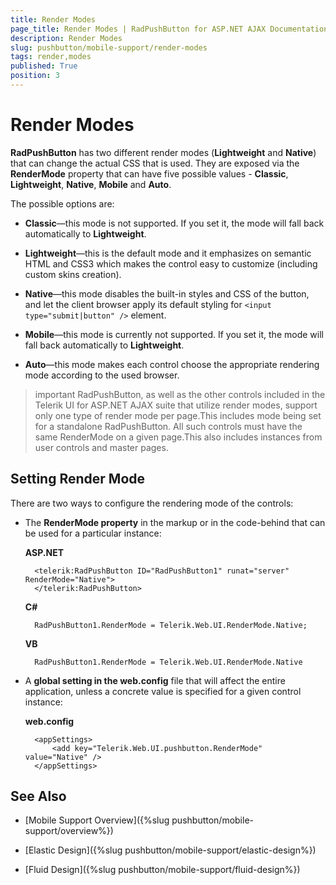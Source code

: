```yaml
---
title: Render Modes
page_title: Render Modes | RadPushButton for ASP.NET AJAX Documentation
description: Render Modes
slug: pushbutton/mobile-support/render-modes
tags: render,modes
published: True
position: 3
---
```


# Render Modes

**RadPushButton** has two different render modes (**Lightweight** and **Native**) that can change the actual CSS that is used. They are exposed via the **RenderMode** property that can have five possible values - **Classic**, **Lightweight**, **Native**, **Mobile** and **Auto**.

The possible options are:

* **Classic**—this mode is not supported. If you set it, the mode will fall back automatically to **Lightweight**.

* **Lightweight**—this is the default mode and it emphasizes on semantic HTML and CSS3 which makes the control easy to customize (including custom skins creation).

* **Native**—this mode disables the built-in styles and CSS of the button, and let the client browser apply its default styling for `<input type="submit|button" />` element.

* **Mobile**—this mode is currently not supported. If you set it, the mode will fall back automatically to **Lightweight**.

* **Auto**—this mode makes each control choose the appropriate rendering mode according to the used browser.

>important RadPushButton, as well as the other controls included in the Telerik UI for ASP.NET AJAX suite that utilize render modes, support only one type of render mode per page.This includes mode being set for a standalone RadPushButton. All such controls must have the same RenderMode on a given page.This also includes instances from user controls and master pages.



## Setting Render Mode

There are two ways to configure the rendering mode of the controls:

* The **RenderMode property** in the markup or in the code-behind that can be used for a particular instance:

	**ASP.NET**

		<telerik:RadPushButton ID="RadPushButton1" runat="server" RenderMode="Native">
		</telerik:RadPushButton>


	**C#**

		RadPushButton1.RenderMode = Telerik.Web.UI.RenderMode.Native;

	**VB**

		RadPushButton1.RenderMode = Telerik.Web.UI.RenderMode.Native


* A **global setting in the web.config** file that will affect the entire application, unless a concrete value is specified for a given control instance:

	**web.config**

		<appSettings>
			<add key="Telerik.Web.UI.pushbutton.RenderMode" value="Native" />
		</appSettings>


## See Also

 * [Mobile Support Overview]({%slug pushbutton/mobile-support/overview%})

 * [Elastic Design]({%slug pushbutton/mobile-support/elastic-design%})

 * [Fluid Design]({%slug pushbutton/mobile-support/fluid-design%})
